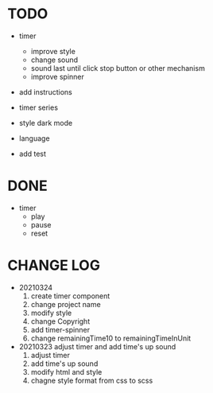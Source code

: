 
# TODO

- timer
  - improve style
  - change sound
  - sound last until click stop button or other mechanism
  - improve spinner

- add instructions
- timer series
- style dark mode
- language

- add test

# DONE

- timer
  - play
  - pause
  - reset

# CHANGE LOG

- 20210324
  1. create timer component
  2. change project name
  3. modify style
  4. change Copyright
  5. add timer-spinner
  6. change remainingTime10 to remainingTimeInUnit
- 20210323 adjust timer and add time's up sound
  1. adjust timer
  2. add time's up sound
  3. modify html and style
  4. chagne style format from css to scss
